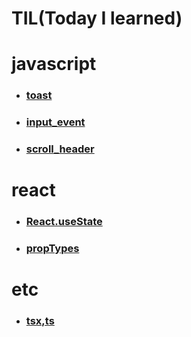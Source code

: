 **TIL(Today I learned)** 
=======
# __javascript__

* ### [toast][toastlink]

[toastlink]: https://github.com/ejisooo/TIL/blob/main/javascript/toast.md "Go toast"

* ### [input_event][inputeventlink]

[inputeventlink]: https://github.com/ejisooo/TIL/blob/main/javascript/input_event.md "Go input event"

* ### [scroll_header][scrollheaderlink]

[scrollheaderlink]: https://github.com/ejisooo/TIL/blob/main/javascript/scroll_header.md "Go scroll event"

# __react__
* ### [React.useState][React.useStatelink]

[React.useStatelink]: https://github.com/ejisooo/TIL/blob/main/react/React.useState.md "Go React.useState"

* ### [propTypes][propTypeslink]

[propTypeslink]: https://github.com/ejisooo/TIL/blob/main/react/propTypes.md "Go propTypes"

# __etc__
* ### [tsx,ts][tsx,tslink]

[tsx,tslink]: https://github.com/ejisooo/TIL/blob/main/etc/tsx,ts.md "Go tsx,ts"
